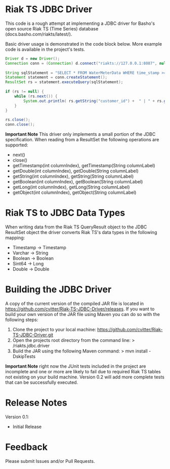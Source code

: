 # Riak TS JDBC Driver
This code is a rough attempt at implementing a JDBC driver for Basho's open source Riak TS (Time Series) database (docs.basho.com/riakts/latest/).

Basic driver usage is demonstrated in the code block below. More example code is available in the project's tests.
```Java
Driver d = new Driver();
Connection conn = (Connection) d.connect("riakts://127.0.0.1:8087", null);
		
String sqlStatement = "SELECT * FROM WaterMeterData WHERE time_stamp >= 1464739200000 AND time_stamp < 1464770000000;";
Statement statement = conn.createStatement();
ResultSet rs = statement.executeQuery(sqlStatement);
		
if (rs != null) {
	while (rs.next()) {
		System.out.println( rs.getString("customer_id") +  " | " + rs.getTimestamp("time_stamp") );
	}
}
		
rs.close();
conn.close();
```

**Important Note**
This driver only implements a small portion of the JDBC specification. When reading from a ResultSet the following operations are supported:

- next()
- close()
- getTimestamp(int columnIndex), getTimestamp(String columnLabel)
- getDouble(int columnIndex), getDouble(String columnLabel)
- getString(int columnIndex), getString(String columnLabel)
- getBoolean(int columnIndex), getBoolean(String columnLabel)
- getLong(int columnIndex), getLong(String columnLabel)
- getObject(int columnIndex), getObject(String columnLabel)

# Riak TS to JDBC Data Types
When writing data from the Riak TS QueryResult object to the JDBC ResultSet object the driver converts Riak TS's data types in the following mapping:

- Timestamp -> Timestamp
- Varchar -> String
- Boolean -> Boolean
- Sint64 -> Long
- Double -> Double

# Building the JDBC Driver
A copy of the current version of the compiled JAR file is located in https://github.com/cvitter/Riak-TS-JDBC-Driver/releases. If you want to build your own version of the JAR file using Maven you can do so with the following steps:

1. Clone the project to your local machine: https://github.com/cvitter/Riak-TS-JDBC-Driver.git
2. Open the projects root directory from the command line: > /riakts.jdbc.driver
3. Build the JAR using the following Maven command: > mvn install -DskipTests

**Important Note** right now the JUnit tests included in the project are incomplete and one or more are likely to fail due to required Riak TS tables not existing on your build machine. Version 0.2 will add more complete tests that can be successfully executed.  

# Release Notes

Version 0.1:
- Initial Release

# Feedback
Please submit Issues and/or Pull Requests.